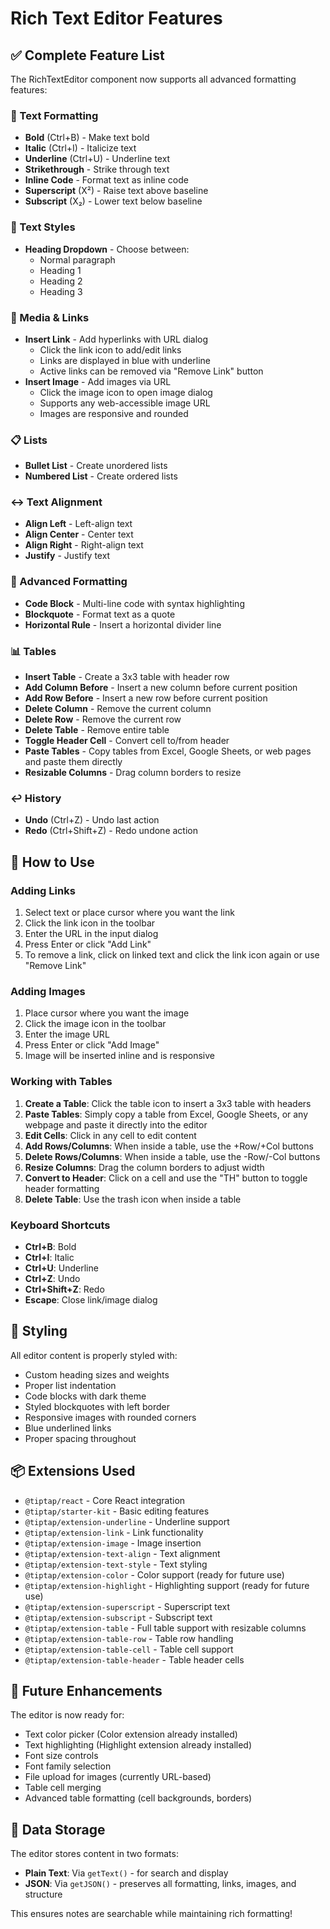 # Rich Text Editor Features

## ✅ Complete Feature List

The RichTextEditor component now supports all advanced formatting features:

### 📝 Text Formatting

- **Bold** (Ctrl+B) - Make text bold
- **Italic** (Ctrl+I) - Italicize text
- **Underline** (Ctrl+U) - Underline text
- **Strikethrough** - Strike through text
- **Inline Code** - Format text as inline code
- **Superscript** (X²) - Raise text above baseline
- **Subscript** (X₂) - Lower text below baseline

### 📐 Text Styles

- **Heading Dropdown** - Choose between:
  - Normal paragraph
  - Heading 1
  - Heading 2
  - Heading 3

### 🔗 Media & Links

- **Insert Link** - Add hyperlinks with URL dialog
  - Click the link icon to add/edit links
  - Links are displayed in blue with underline
  - Active links can be removed via "Remove Link" button
- **Insert Image** - Add images via URL
  - Click the image icon to open image dialog
  - Supports any web-accessible image URL
  - Images are responsive and rounded

### 📋 Lists

- **Bullet List** - Create unordered lists
- **Numbered List** - Create ordered lists

### ↔️ Text Alignment

- **Align Left** - Left-align text
- **Align Center** - Center text
- **Align Right** - Right-align text
- **Justify** - Justify text

### 🎨 Advanced Formatting

- **Code Block** - Multi-line code with syntax highlighting
- **Blockquote** - Format text as a quote
- **Horizontal Rule** - Insert a horizontal divider line

### 📊 Tables

- **Insert Table** - Create a 3x3 table with header row
- **Add Column Before** - Insert a new column before current position
- **Add Row Before** - Insert a new row before current position
- **Delete Column** - Remove the current column
- **Delete Row** - Remove the current row
- **Delete Table** - Remove entire table
- **Toggle Header Cell** - Convert cell to/from header
- **Paste Tables** - Copy tables from Excel, Google Sheets, or web pages and paste them directly
- **Resizable Columns** - Drag column borders to resize

### ↩️ History

- **Undo** (Ctrl+Z) - Undo last action
- **Redo** (Ctrl+Shift+Z) - Redo undone action

## 🎯 How to Use

### Adding Links

1. Select text or place cursor where you want the link
2. Click the link icon in the toolbar
3. Enter the URL in the input dialog
4. Press Enter or click "Add Link"
5. To remove a link, click on linked text and click the link icon again or use "Remove Link"

### Adding Images

1. Place cursor where you want the image
2. Click the image icon in the toolbar
3. Enter the image URL
4. Press Enter or click "Add Image"
5. Image will be inserted inline and is responsive

### Working with Tables

1. **Create a Table**: Click the table icon to insert a 3x3 table with headers
2. **Paste Tables**: Simply copy a table from Excel, Google Sheets, or any webpage and paste it directly into the editor
3. **Edit Cells**: Click in any cell to edit content
4. **Add Rows/Columns**: When inside a table, use the +Row/+Col buttons
5. **Delete Rows/Columns**: When inside a table, use the -Row/-Col buttons
6. **Resize Columns**: Drag the column borders to adjust width
7. **Convert to Header**: Click on a cell and use the "TH" button to toggle header formatting
8. **Delete Table**: Use the trash icon when inside a table

### Keyboard Shortcuts

- **Ctrl+B**: Bold
- **Ctrl+I**: Italic
- **Ctrl+U**: Underline
- **Ctrl+Z**: Undo
- **Ctrl+Shift+Z**: Redo
- **Escape**: Close link/image dialog

## 🎨 Styling

All editor content is properly styled with:

- Custom heading sizes and weights
- Proper list indentation
- Code blocks with dark theme
- Styled blockquotes with left border
- Responsive images with rounded corners
- Blue underlined links
- Proper spacing throughout

## 📦 Extensions Used

- `@tiptap/react` - Core React integration
- `@tiptap/starter-kit` - Basic editing features
- `@tiptap/extension-underline` - Underline support
- `@tiptap/extension-link` - Link functionality
- `@tiptap/extension-image` - Image insertion
- `@tiptap/extension-text-align` - Text alignment
- `@tiptap/extension-text-style` - Text styling
- `@tiptap/extension-color` - Color support (ready for future use)
- `@tiptap/extension-highlight` - Highlighting support (ready for future use)
- `@tiptap/extension-superscript` - Superscript text
- `@tiptap/extension-subscript` - Subscript text
- `@tiptap/extension-table` - Full table support with resizable columns
- `@tiptap/extension-table-row` - Table row handling
- `@tiptap/extension-table-cell` - Table cell support
- `@tiptap/extension-table-header` - Table header cells

## 🔮 Future Enhancements

The editor is now ready for:

- Text color picker (Color extension already installed)
- Text highlighting (Highlight extension already installed)
- Font size controls
- Font family selection
- File upload for images (currently URL-based)
- Table cell merging
- Advanced table formatting (cell backgrounds, borders)

## 💾 Data Storage

The editor stores content in two formats:

- **Plain Text**: Via `getText()` - for search and display
- **JSON**: Via `getJSON()` - preserves all formatting, links, images, and structure

This ensures notes are searchable while maintaining rich formatting!
